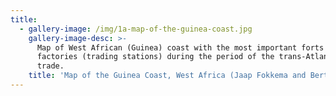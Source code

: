 ```yaml
---
title:
  - gallery-image: /img/1a-map-of-the-guinea-coast.jpg
    gallery-image-desc: >-
      Map of West African (Guinea) coast with the most important forts and
      factories (trading stations) during the period of the trans-Atlantic slave
      trade.
    title: 'Map of the Guinea Coast, West Africa (Jaap Fokkema and Bert Brouwenstijn)'
---
```


